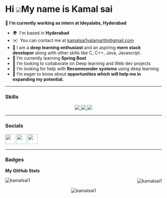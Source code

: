 Hi ![](https://user-images.githubusercontent.com/18350557/176309783-0785949b-9127-417c-8b55-ab5a4333674e.gif)My name is Kamal sai
===================================================================================================================================


**🔭 I’m currently working as intern at Ideyalabs, Hyderabad**

* 🌍  I'm based in **Hyderabad**
* ✉️  You can contact me at [kamalsai1yalamarthi@gmail.com](mailto:kamalsai1yalamarthi@gmail.com)
* 🧠 I am a **deep learning enthusiast** and an aspiring **mern stack developer** along with other skills like C, C++, Java, Javascript.
* 🌱 I’m currently learning **Spring Boot**
* 👯 I’m looking to collaborate on Deep learning and Web dev projects
* 🤔 I’m looking for help with **Recommender systems** using deep learning
* 🤝 I’m eager to know about **opportunities which will help me in expanding my potential.**


<hr/>

### Skills
<p align="center">

  <a href="https://skillicons.dev">
    <img src="https://skillicons.dev/icons?i=git,github,python,c,cpp" />
    <img src="https://skillicons.dev/icons?i=html,css,js,nodejs,expressjs,pytorch,tensorflow" />
    <img src="https://skillicons.dev/icons?i=bootstrap,vscode,postman" />
  </a>
         
</p>
<hr/>


### Socials

<p align="left"> <a href="https://www.github.com/kamalsai1" target="_blank" rel="noreferrer"><img src="https://raw.githubusercontent.com/danielcranney/readme-generator/main/public/icons/socials/github.svg" width="32" height="32" /></a> <a href="http://www.instagram.com" target="_blank" rel="noreferrer"><img src="https://raw.githubusercontent.com/danielcranney/readme-generator/main/public/icons/socials/instagram.svg" width="32" height="32" /></a> <a href="https://www.linkedin.com/in" target="_blank" rel="noreferrer"><img src="https://raw.githubusercontent.com/danielcranney/readme-generator/main/public/icons/socials/linkedin.svg" width="32" height="32" /></a></p>
<hr/>

### Badges

<b>My GitHub Stats</b>
<p><img align="left" src="https://github-readme-stats.vercel.app/api/top-langs?username=kamalsai1&show_icons=true&locale=en&layout=compact" alt="kamalsai1" /></p>
<p align="right">&nbsp;<img align="center" src="https://github-readme-stats.vercel.app/api?username=kamalsai1&show_icons=true&locale=en" alt="kamalsai1" /></p>
<p align="center"><img align="center" src="https://github-readme-streak-stats.herokuapp.com/?user=kamalsai1&" alt="kamalsai1" /></p>
 
